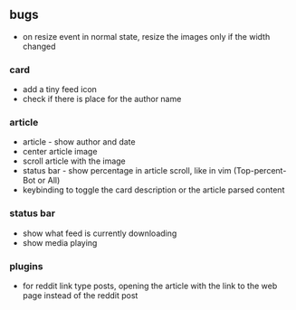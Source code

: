 ## bugs

-   on resize event in normal state, resize the images only if the width changed

### card

-   add a tiny feed icon
-   check if there is place for the author name

### article

-   article - show author and date
-   center article image
-   scroll article with the image
-   status bar - show percentage in article scroll, like in vim (Top-percent-Bot or All)
-   keybinding to toggle the card description or the article parsed content

### status bar

-   show what feed is currently downloading
-   show media playing

### plugins

-   for reddit link type posts, opening the article with the link to the web page instead of the reddit post
